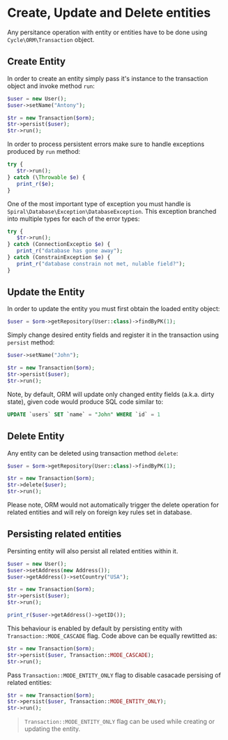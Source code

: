 # Create, Update and Delete entities
Any persitance operation with entity or entities have to be done using `Cycle\ORM\Transaction` object.

## Create Entity
In order to create an entity simply pass it's instance to the transaction object and invoke method `run`:

```php
$user = new User();
$user->setName("Antony");

$tr = new Transaction($orm);
$tr->persist($user);
$tr->run();
```

In order to process persistent errors make sure to handle exceptions produced by `run` method:

```php
try {
   $tr->run();
} catch (\Throwable $e) {
   print_r($e);
}
```

One of the most important type of exception you must handle is `Spiral\Database\Exception\DatabaseException`. This exception branched
into multiple types for each of the error types:

```php
try {
   $tr->run();
} catch (ConnectionExceptio $e) {
   print_r("database has gone away");
} catch (ConstrainException $e) {
   print_r("database constrain not met, nulable field?");
}
```

## Update the Entity
In order to update the entity you must first obtain the loaded entity object:

```php
$user = $orm->getRepository(User::class)->findByPK(1);
```

Simply change desired entity fields and register it in the transaction using `persist` method:

```php
$user->setName("John");

$tr = new Transaction($orm);
$tr->persist($user);
$tr->run();
```

Note, by default, ORM will update only changed entity fields (a.k.a. dirty state), given code would produce
SQL code similar to:

```sql
UPDATE `users` SET `name` = "John" WHERE `id` = 1 
```

## Delete Entity
Any entity can be deleted using transaction method `delete`:

```php
$user = $orm->getRepository(User::class)->findByPK(1);

$tr = new Transaction($orm);
$tr->delete($user);
$tr->run();
```

Please note, ORM would not automatically trigger the delete operation for related entities and will rely 
on foreign key rules set in database.

## Persisting related entities
Persinting entity will also persist all related entities within it.
 
```php
$user = new User();
$user->setAddress(new Address());
$user->getAddress()->setCountry("USA");

$tr = new Transaction($orm);
$tr->persist($user);
$tr->run();

print_r($user->getAddress()->getID());
```

This behaviour is enabled by default by persisting entity with `Transaction::MODE_CASCADE` flag.
Code above can be equally rewtitted as:

```php
$tr = new Transaction($orm);
$tr->persist($user, Transaction::MODE_CASCADE);
$tr->run();
```

Pass `Transaction::MODE_ENTITY_ONLY` flag to disable casacade persising of related entities:

```php
$tr = new Transaction($orm);
$tr->persist($user, Transaction::MODE_ENTITY_ONLY);
$tr->run();
```

> `Transaction::MODE_ENTITY_ONLY` flag can be used while creating or updating the entity.
